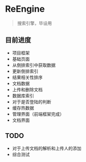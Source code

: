 # ReEngine
> 搜索引擎，毕设用
## 目前进度
- 项目框架
- 基础页面
- 从倒排索引中获取数据
- 更新倒排索引
- 结果相关性排序
- 文档数据
- 上传和删除文档
- 数据库索引
- 对于是否登陆的判断
- 缓存热数据 
- 管理界面（前端框架完成）
- 文档界面
 
## TODO

- 对于上传文档的解析和上传人的添加
- 综合测试